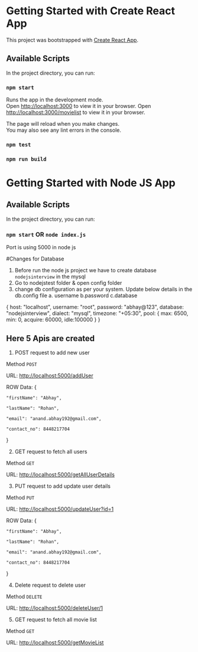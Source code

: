 # Getting Started with Create React App

This project was bootstrapped with [Create React App](https://github.com/facebook/create-react-app).

## Available Scripts

In the project directory, you can run:

### `npm start`

Runs the app in the development mode.\
Open [http://localhost:3000](http://localhost:3000) to view it in your browser.
Open [http://localhost:3000/movielist](http://localhost:3000/movielist) to view it in your browser.

The page will reload when you make changes.\
You may also see any lint errors in the console.

### `npm test`

### `npm run build`
# Getting Started with Node JS App

## Available Scripts

In the project directory, you can run:

### `npm start` OR `node index.js`

Port is using 5000 in node js

#Changes for Database

1. Before run the node js project we have to create database `nodejsinterview` in the mysql
2. Go to nodejstest folder & open config folder
3. change db configuration as per your system. Update below details in the db.config file
   a. username
   b.password
   c.database

{
    host: "localhost",
    username: "root",
    password: "abhay@123",
    database: "nodejsinterview",
    dialect: "mysql",
    timezone: "+05:30",
    pool: {
        max: 6500,
        min: 0,
        acquire: 60000,
        idle:100000
    }
}


## Here 5 Apis are created
1. POST request to add new user

Method `POST`

URL: [http://localhost:5000/addUser](http://localhost:5000/addUser)

ROW Data: 
{

    "firstName": "Abhay",

    "lastName": "Rohan",

    "email": "anand.abhay192@gmail.com",

    "contact_no": 8448217704

}

2. GET request to fetch all users

Method `GET`

URL: [http://localhost:5000/getAllUserDetails](http://localhost:5000/getAllUserDetails)


3. PUT request to add update user details

Method `PUT`

URL: [http://localhost:5000/updateUser?id=1](http://localhost:5000/updateUser?id=1)

ROW Data: 
{

    "firstName": "Abhay",

    "lastName": "Rohan",

    "email": "anand.abhay192@gmail.com",

    "contact_no": 8448217704

}

4. Delete request to delete user

Method `DELETE`

URL: [http://localhost:5000/deleteUser/1](http://localhost:5000/deleteUser/1)


5. GET request to fetch all movie list

Method `GET`

URL: [http://localhost:5000/getMovieList](http://localhost:5000/getMovieList)


